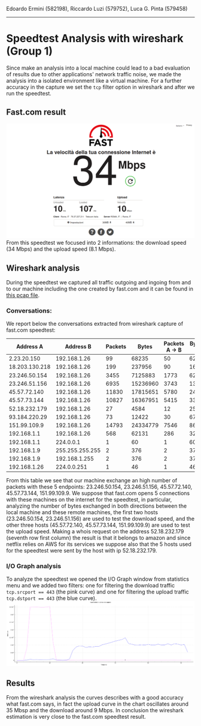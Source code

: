 Edoardo Ermini (582198), Riccardo Luzi (579752), Luca G. Pinta (579458)

---

# Speedtest Analysis with wireshark (Group 1)
Since make an analysis into a local machine could lead to a bad evaluation of results due to other applications' network traffic noise, we made the analysis into a isolated environment like a virtual machine.
For a further accuracy in the capture we set the `tcp` filter option in wireshark and after we run the speedtest. 

## Fast.com result
![fastcom output](https://raw.githubusercontent.com/edoermini/network-management-exercises/main/wireshark-speedtest-analysis/fast_output.png)
From this speedtest we focused into 2 informations: the download speed (34 Mbps) and the upload speed (8.1 Mbps).

## Wireshark analysis
During the speedtest we captured all traffic outgoing and ingoing from and to our machine including the one created by fast.com and it can be found in [this pcap file](https://github.com/edoermini/network-management-exercises/blob/main/wireshark-speedtest-analysis/fastcom_capture.pcap).

### Conversations:
We report below the conversations extracted from wireshark capture of fast.com speedtest:

|Address A     |Address B      |Packets|Bytes   |Packets A → B|Bytes A → B|Packets B → A|Bytes B → A|Rel Start         |Duration          |Bits/s A → B      |Bits/s B → A      |
|--------------|---------------|-------|--------|-------------|-----------|-------------|-----------|------------------|------------------|------------------|------------------|
|2.23.20.150   |192.168.1.26   |99     |68235   |50           |62930      |49           |5305       |2.956970656       |20.871016903      |24121.48877746515 |2033.4418872469828|
|18.203.130.218|192.168.1.26   |199    |237956  |90           |16098      |109          |221858     |3.231622321       |50.044572927      |2573.385933133193 |35465.663831100996|
|23.246.50.154 |192.168.1.26   |3455   |7125883 |1773         |6270269    |1682         |855614     |4.555988725       |47.449749585      |1057163.6823950163|144256.0194704134 |
|23.246.51.156 |192.168.1.26   |6935   |15236960|3743         |13443084   |3192         |1793876    |4.048611567       |48.213388635      |2230597.6626983876|297656.07451167697|
|45.57.72.140  |192.168.1.26   |11830  |17815651|5780         |2471979    |6050         |15343672   |3.8753101770000002|49.786431338      |397213.2862012525 |2465518.6704717735|
|45.57.73.144  |192.168.1.26   |10827  |16367951|5415         |3349176    |5412         |13018775   |4.018383453       |49.667346519      |539457.206350863  |2096955.188861516 |
|52.18.232.179 |192.168.1.26   |27     |4584    |12           |2553       |15           |2031       |3.310762936       |49.588253263999995|411.87173686610544|327.6582442518841 |
|93.184.220.29 |192.168.1.26   |73     |12422   |30           |6784       |43           |5638       |1.40681827        |51.89994504       |1045.7043828884948|869.0567969819184 |
|151.99.109.9  |192.168.1.26   |14793  |24334779|7546         |8650752    |7247         |15684027   |3.610799148       |50.076952327      |1381993.3678888476|2505588.1032989523|
|192.168.1.1   |192.168.1.26   |568    |62131   |286          |32686      |282          |29445      |2.9564842540000003|46.32322729       |5644.8571331827   |5085.1379271420365|
|192.168.1.1   |224.0.0.1      |1      |60      |1            |60         |0            |0          |22.619512382      |0                 |0                 |0                 |
|192.168.1.9   |255.255.255.255|2      |376     |2            |376        |0            |0          |13.230641892      |30.003352839      |100.25546198590301|0                 |
|192.168.1.9   |192.168.1.255  |2      |376     |2            |376        |0            |0          |13.230796732      |30.003382556      |100.25536268738033|0                 |
|192.168.1.26  |224.0.0.251    |1      |46      |1            |46         |0            |0          |30.009647119      |0                 |0                 |0                 |

From this table we see that our machine exchange an high number of packets with these 5 endpoints: 23.246.50.154, 23.246.51.156, 45.57.72.140, 45.57.73.144, 151.99.109.9.
We suppose that fast.com opens 5 connections with these machines on the internet for the speedtest, in particular, analyzing the number of bytes exchanged in both directions between the local machine and these remote machines, the first two hosts (23.246.50.154, 23.246.51.156) are used to test the download speed, and the other three hosts (45.57.72.140, 45.57.73.144, 151.99.109.9) are used to test the upload speed.
Making a whois request on the address 52.18.232.179 (seventh row first column) the result is that it belongs to amazon and since netflix relies on AWS for its services we suppose also that the 5 hosts used for the speedtest were sent by the host with ip 52.18.232.179.

### I/O Graph analysis
To analyze the speedtest we opened the I/O Graph window from statistics menu and we added two filters: one for filtering the download traffic `tcp.srcport == 443` (the pink curve) and one for filtering the upload traffic `tcp.dstport == 443` (the blue curve).
![wireshark_downupl](https://raw.githubusercontent.com/edoermini/network-management-exercises/main/wireshark-speedtest-analysis/fastcom_capture_iograph.png)

## Results
From the wireshark analysis the curves describes with a good accuracy what fast.com says, in fact the upload curve in the chart oscillates around 35 Mbsp and the download around 9 Mbps.
In conclusion the wireshark estimation is very close to the fast.com speedtest result. 
